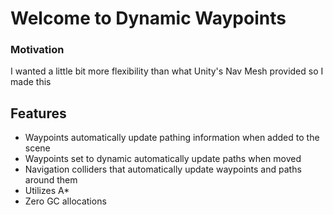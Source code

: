 # Welcome to Dynamic Waypoints

### Motivation

I wanted a little bit more flexibility than what Unity's Nav Mesh provided so I made this

## Features
- Waypoints automatically update pathing information when added to the scene
- Waypoints set to dynamic automatically update paths when moved
- Navigation colliders that automatically update waypoints and paths around them
- Utilizes A*
- Zero GC allocations 
